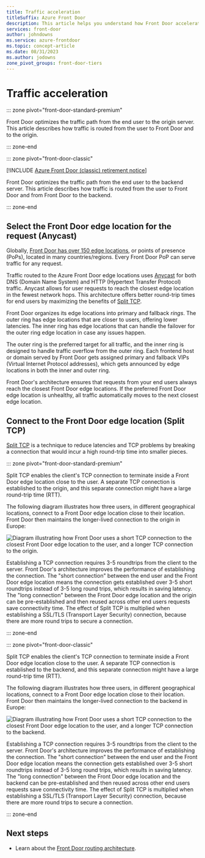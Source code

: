 ```yaml
---
title: Traffic acceleration
titleSuffix: Azure Front Door
description: This article helps you understand how Front Door accelerates traffic.
services: front-door
author: johndowns
ms.service: azure-frontdoor
ms.topic: concept-article
ms.date: 08/31/2023
ms.author: jodowns
zone_pivot_groups: front-door-tiers
---
```


# Traffic acceleration

::: zone pivot="front-door-standard-premium"

Front Door optimizes the traffic path from the end user to the origin server. This article describes how traffic is routed from the user to Front Door and to the origin.

::: zone-end

::: zone pivot="front-door-classic"

[!INCLUDE [Azure Front Door (classic) retirement notice](../../includes/front-door-classic-retirement.md)]

Front Door optimizes the traffic path from the end user to the backend server. This article describes how traffic is routed from the user to Front Door and from Front Door to the backend.

::: zone-end

## Select the Front Door edge location for the request (Anycast)

Globally, [Front Door has over 150 edge locations](edge-locations-by-region.md), or points of presence (PoPs), located in many countries/regions. Every Front Door PoP can serve traffic for any request.

Traffic routed to the Azure Front Door edge locations uses [Anycast](https://en.wikipedia.org/wiki/Anycast) for both DNS (Domain Name System) and HTTP (Hypertext Transfer Protocol) traffic. Anycast allows for user requests to reach the closest edge location in the fewest network hops. This architecture offers better round-trip times for end users by maximizing the benefits of [Split TCP](#connect-to-the-front-door-edge-location-split-tcp).

Front Door organizes its edge locations into primary and fallback *rings*. The outer ring has edge locations that are closer to users, offering lower latencies.  The inner ring has edge locations that can handle the failover for the outer ring edge location in case any issues happen.

The outer ring is the preferred target for all traffic, and the inner ring is designed to handle traffic overflow from the outer ring. Each frontend host or domain served by Front Door gets assigned primary and fallback VIPs (Virtual Internet Protocol addresses), which gets announced by edge locations in both the inner and outer ring.

Front Door's architecture ensures that requests from your end users always reach the closest Front Door edge locations. If the preferred Front Door edge location is unhealthy, all traffic automatically moves to the next closest edge location.

## Connect to the Front Door edge location (Split TCP)

[Split TCP](https://en.wikipedia.org/wiki/Performance-enhancing_proxy) is a technique to reduce latencies and TCP problems by breaking a connection that would incur a high round-trip time into smaller pieces.

::: zone pivot="front-door-standard-premium"

Split TCP enables the client's TCP connection to terminate inside a Front Door edge location close to the user. A separate TCP connection is established to the origin, and this separate connection might have a large round-trip time (RTT).

The following diagram illustrates how three users, in different geographical locations, connect to a Front Door edge location close to their location. Front Door then maintains the longer-lived connection to the origin in Europe:

![Diagram illustrating how Front Door uses a short TCP connection to the closest Front Door edge location to the user, and a longer TCP connection to the origin.](media/front-door-traffic-acceleration/split-tcp-standard-premium.png)

Establishing a TCP connection requires 3-5 roundtrips from the client to the server. Front Door's architecture improves the performance of establishing the connection. The "short connection" between the end user and the Front Door edge location means the connection gets established over 3-5 short roundtrips instead of 3-5 long round trips, which results in saving latency. The "long connection" between the Front Door edge location and the origin can be pre-established and then reused across other end users requests save connectivity time. The effect of Split TCP is multiplied when establishing a SSL/TLS (Transport Layer Security) connection, because there are more round trips to secure a connection.

::: zone-end

::: zone pivot="front-door-classic"

Split TCP enables the client's TCP connection to terminate inside a Front Door edge location close to the user. A separate TCP connection is established to the backend, and this separate connection might have a large round-trip time (RTT).

The following diagram illustrates how three users, in different geographical locations, connect to a Front Door edge location close to their location. Front Door then maintains the longer-lived connection to the backend in Europe:

![Diagram illustrating how Front Door uses a short TCP connection to the closest Front Door edge location to the user, and a longer TCP connection to the backend.](media/front-door-traffic-acceleration/split-tcp-classic.png)

Establishing a TCP connection requires 3-5 roundtrips from the client to the server. Front Door's architecture improves the performance of establishing the connection. The "short connection" between the end user and the Front Door edge location means the connection gets established over 3-5 short roundtrips instead of 3-5 long round trips, which results in saving latency. The "long connection" between the Front Door edge location and the backend can be pre-established and then reused across other end users requests save connectivity time. The effect of Split TCP is multiplied when establishing a SSL/TLS (Transport Layer Security) connection, because there are more round trips to secure a connection.

::: zone-end

## Next steps

- Learn about the [Front Door routing architecture](front-door-routing-architecture.md).
